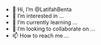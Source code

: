 - 👋 Hi, I’m @LatifahBenta
- 👀 I’m interested in ...
- 🌱 I’m currently learning ...
- 💞️ I’m looking to collaborate on ...
- 📫 How to reach me ...

<!---
LatifahBenta/LatifahBenta is a ✨ special ✨ repository because its `README.md` (this file) appears on your GitHub profile.
You can click the Preview link to take a look at your changes.
--->
